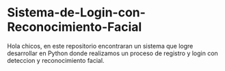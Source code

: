 # Sistema-de-Login-con-Reconocimiento-Facial
Hola chicos, en este repositorio encontraran un sistema que logre desarrollar en Python donde realizamos un proceso de registro y login con deteccion y reconocimiento facial.
